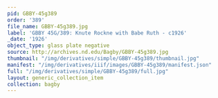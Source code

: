 ```yaml
---
pid: GBBY-45g389
order: '389'
file_name: GBBY-45g389.jpg
label: 'GBBY 45G/389: Knute Rockne with Babe Ruth - c1926'
_date: '1926'
object_type: glass plate negative
source: http://archives.nd.edu/Bagby/GBBY-45g389.jpg
thumbnail: "/img/derivatives/simple/GBBY-45g389/thumbnail.jpg"
manifest: "/img/derivatives/iiif/images/GBBY-45g389/manifest.json"
full: "/img/derivatives/simple/GBBY-45g389/full.jpg"
layout: generic_collection_item
collection: bagby
---
```

